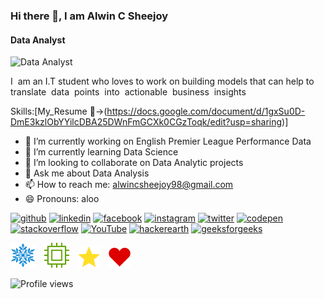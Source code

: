### Hi there 👋, I am Alwin C Sheejoy
#### Data Analyst
![Data Analyst](https://media-exp1.licdn.com/dms/image/C5616AQG7FRpvh926UA/profile-displaybackgroundimage-shrink_350_1400/0/1590655466577?e=1639612800&v=beta&t=zvBB_5OZ_j16xgA_KQI8lU4OaqXbXe7gNoI-E--ocaM)

I‌‌ ‌ am‌‌ ‌an‌‌ ‌I.T‌‌ ‌student‌‌ ‌who‌‌ ‌loves‌‌ ‌to‌‌ ‌work‌‌ ‌on‌‌ ‌building‌‌ ‌models‌‌ ‌that‌‌ ‌can‌‌ ‌help‌‌ ‌to‌‌ ‌translate‌‌ ‌ data‌‌ ‌ points ‌ into‌‌ ‌ actionable‌‌ ‌ business‌‌ ‌ insights

Skills:[My_Resume   📄->(https://docs.google.com/document/d/1gxSu0D-DmE3kzlObYYilcDBA25DWnFmGCXk0CGzToqk/edit?usp=sharing)]

- 🔭 I’m currently working on English Premier League Performance Data 
- 🌱 I’m currently learning Data Science 
- 👯 I’m looking to collaborate on Data Analytic projects 
- 💬 Ask me about Data Analysis 
- 📫 How to reach me: alwincsheejoy98@gmail.com 
- 😄 Pronouns: aloo 


[<img src='https://cdn.jsdelivr.net/npm/simple-icons@3.0.1/icons/github.svg' alt='github' height='40'>](https://github.com/alwinsheejoy)  [<img src='https://cdn.jsdelivr.net/npm/simple-icons@3.0.1/icons/linkedin.svg' alt='linkedin' height='40'>](https://www.linkedin.com/in/alwin-c-8887601a0/)  [<img src='https://cdn.jsdelivr.net/npm/simple-icons@3.0.1/icons/facebook.svg' alt='facebook' height='40'>](https://www.facebook.com/alwin.sheejoy)  [<img src='https://cdn.jsdelivr.net/npm/simple-icons@3.0.1/icons/instagram.svg' alt='instagram' height='40'>](https://www.instagram.com/alwin_4590_/)  [<img src='https://cdn.jsdelivr.net/npm/simple-icons@3.0.1/icons/twitter.svg' alt='twitter' height='40'>](https://twitter.com/csheejoy)  [<img src='https://cdn.jsdelivr.net/npm/simple-icons@3.0.1/icons/codepen.svg' alt='codepen' height='40'>](https://codepen.io/alwincsheejoy)  [<img src='https://cdn.jsdelivr.net/npm/simple-icons@3.0.1/icons/stackoverflow.svg' alt='stackoverflow' height='40'>](https://stackoverflow.com/users/alwin-c-sheejoy)  [<img src='https://cdn.jsdelivr.net/npm/simple-icons@3.0.1/icons/youtube.svg' alt='YouTube' height='40'>](https://www.youtube.com/channel/uURmiSkqr8yTaZPRmZp77A)  [<img src='https://cdn.jsdelivr.net/npm/simple-icons@3.0.1/icons/hackerearth.svg' alt='hackerearth' height='40'>](https://www.hackerearth.com/@alwinc)  [<img src='https://cdn.jsdelivr.net/npm/simple-icons@3.0.1/icons/geeksforgeeks.svg' alt='geeksforgeeks' height='40'>](https://auth.geeksforgeeks.org/invite/dmn1kipk/)  

<a href='https://archiveprogram.github.com/'><img src='https://raw.githubusercontent.com/acervenky/animated-github-badges/master/assets/acbadge.gif' width='40' height='40'></a> <a href='https://docs.github.com/en/developers'><img src='https://raw.githubusercontent.com/acervenky/animated-github-badges/master/assets/devbadge.gif' width='40' height='40'></a> <a href='https://stars.github.com/'><img src='https://raw.githubusercontent.com/acervenky/animated-github-badges/master/assets/starbadge.gif' width='35' height='35'></a> <a href='https://docs.github.com/en/github/supporting-the-open-source-community-with-github-sponsors'><img src='https://raw.githubusercontent.com/acervenky/animated-github-badges/master/assets/sponsorbadge.gif' width='35' height='35'></a> 

![Profile views](https://gpvc.arturio.dev/alwinsheejoy)  
